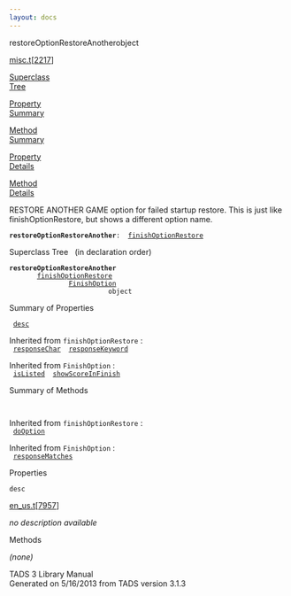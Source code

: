 ```yaml
---
layout: docs
---
```

<span class="title">restoreOptionRestoreAnother</span><span class="type">object</span>

[misc.t](../file/misc.t.html)\[[2217](../source/misc.t.html#2217)\]

[Superclass  
Tree](#_SuperClassTree_)

[Property  
Summary](#_PropSummary_)

[Method  
Summary](#_MethodSummary_)

[Property  
Details](#_Properties_)

[Method  
Details](#_Methods_)

<div class="fdesc">

RESTORE ANOTHER GAME option for failed startup restore. This is just
like finishOptionRestore, but shows a different option name.

**`restoreOptionRestoreAnother`**` :   `[`finishOptionRestore`](../object/finishOptionRestore.html)

</div>

<span id="_SuperClassTree_"></span>

<div class="mjhd">

<span class="hdln">Superclass Tree</span>   (in declaration order)

</div>

**`restoreOptionRestoreAnother`**  
`         `[`finishOptionRestore`](../object/finishOptionRestore.html)  
`                 `[`FinishOption`](../object/FinishOption.html)  
`                         object`  
<span id="_PropSummary_"></span>

<div class="mjhd">

<span class="hdln">Summary of Properties</span>  

</div>

` `[`desc`](#desc)`  `

Inherited from `finishOptionRestore` :  
` `[`responseChar`](../object/finishOptionRestore.html#responseChar)`  `[`responseKeyword`](../object/finishOptionRestore.html#responseKeyword)`  `

Inherited from `FinishOption` :  
` `[`isListed`](../object/FinishOption.html#isListed)`  `[`showScoreInFinish`](../object/FinishOption.html#showScoreInFinish)`  `

<span id="_MethodSummary_"></span>

<div class="mjhd">

<span class="hdln">Summary of Methods</span>  

</div>

` `

Inherited from `finishOptionRestore` :  
` `[`doOption`](../object/finishOptionRestore.html#doOption)`  `

Inherited from `FinishOption` :  
` `[`responseMatches`](../object/FinishOption.html#responseMatches)`  `

<span id="_Properties_"></span>

<div class="mjhd">

<span class="hdln">Properties</span>  

</div>

<span id="desc"></span>

`desc`

[en_us.t](../file/en_us.t.html)\[[7957](../source/en_us.t.html#7957)\]

<div class="desc">

*no description available*

</div>

<span id="_Methods_"></span>

<div class="mjhd">

<span class="hdln">Methods</span>  

</div>

*(none)*

<div class="ftr">

TADS 3 Library Manual  
Generated on 5/16/2013 from TADS version 3.1.3

</div>

